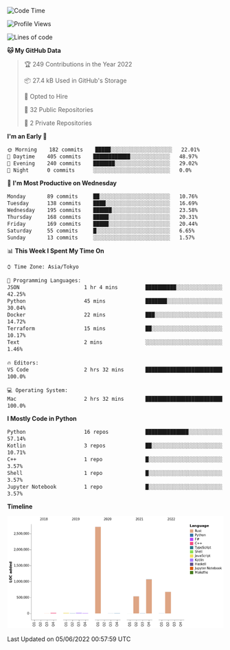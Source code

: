 <!--START_SECTION:waka-->
![Code Time](http://img.shields.io/badge/Code%20Time-0%20secs-blue)

![Profile Views](http://img.shields.io/badge/Profile%20Views-4-blue)

![Lines of code](https://img.shields.io/badge/From%20Hello%20World%20I%27ve%20Written-5%20Million%20lines%20of%20code-blue)

**🐱 My GitHub Data** 

> 🏆 249 Contributions in the Year 2022
 > 
> 📦 27.4 kB Used in GitHub's Storage 
 > 
> 💼 Opted to Hire
 > 
> 📜 32 Public Repositories 
 > 
> 🔑 2 Private Repositories  
 > 
**I'm an Early 🐤** 

```text
🌞 Morning    182 commits    █████░░░░░░░░░░░░░░░░░░░░   22.01% 
🌆 Daytime    405 commits    ████████████░░░░░░░░░░░░░   48.97% 
🌃 Evening    240 commits    ███████░░░░░░░░░░░░░░░░░░   29.02% 
🌙 Night      0 commits      ░░░░░░░░░░░░░░░░░░░░░░░░░   0.0%

```
📅 **I'm Most Productive on Wednesday** 

```text
Monday       89 commits     ██░░░░░░░░░░░░░░░░░░░░░░░   10.76% 
Tuesday      138 commits    ████░░░░░░░░░░░░░░░░░░░░░   16.69% 
Wednesday    195 commits    ██████░░░░░░░░░░░░░░░░░░░   23.58% 
Thursday     168 commits    █████░░░░░░░░░░░░░░░░░░░░   20.31% 
Friday       169 commits    █████░░░░░░░░░░░░░░░░░░░░   20.44% 
Saturday     55 commits     █░░░░░░░░░░░░░░░░░░░░░░░░   6.65% 
Sunday       13 commits     ░░░░░░░░░░░░░░░░░░░░░░░░░   1.57%

```


📊 **This Week I Spent My Time On** 

```text
⌚︎ Time Zone: Asia/Tokyo

💬 Programming Languages: 
JSON                     1 hr 4 mins         ██████████░░░░░░░░░░░░░░░   42.25% 
Python                   45 mins             ███████░░░░░░░░░░░░░░░░░░   30.04% 
Docker                   22 mins             ███░░░░░░░░░░░░░░░░░░░░░░   14.72% 
Terraform                15 mins             ██░░░░░░░░░░░░░░░░░░░░░░░   10.17% 
Text                     2 mins              ░░░░░░░░░░░░░░░░░░░░░░░░░   1.46%

🔥 Editors: 
VS Code                  2 hrs 32 mins       █████████████████████████   100.0%

💻 Operating System: 
Mac                      2 hrs 32 mins       █████████████████████████   100.0%

```

**I Mostly Code in Python** 

```text
Python                   16 repos            ██████████████░░░░░░░░░░░   57.14% 
Kotlin                   3 repos             ██░░░░░░░░░░░░░░░░░░░░░░░   10.71% 
C++                      1 repo              █░░░░░░░░░░░░░░░░░░░░░░░░   3.57% 
Shell                    1 repo              █░░░░░░░░░░░░░░░░░░░░░░░░   3.57% 
Jupyter Notebook         1 repo              █░░░░░░░░░░░░░░░░░░░░░░░░   3.57%

```


**Timeline**

![Chart not found](https://raw.githubusercontent.com/kitagawa-hr/kitagawa-hr/main/charts/bar_graph.png) 


 Last Updated on 05/06/2022 00:57:59 UTC
<!--END_SECTION:waka-->
